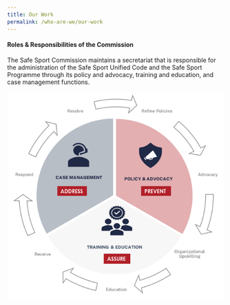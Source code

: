 ```yaml
---
title: Our Work
permalink: /who-are-we/our-work
---
```

#### Roles & Responsibilities of the Commission

The Safe Sport Commission maintains a secretariat that is responsible for the administration of the Safe Sport Unified Code and the Safe Sport Programme through its policy and advocacy, training and education, and case management functions. 

![Alt text for image on Isomer site](/images/ModusOperandi.png)